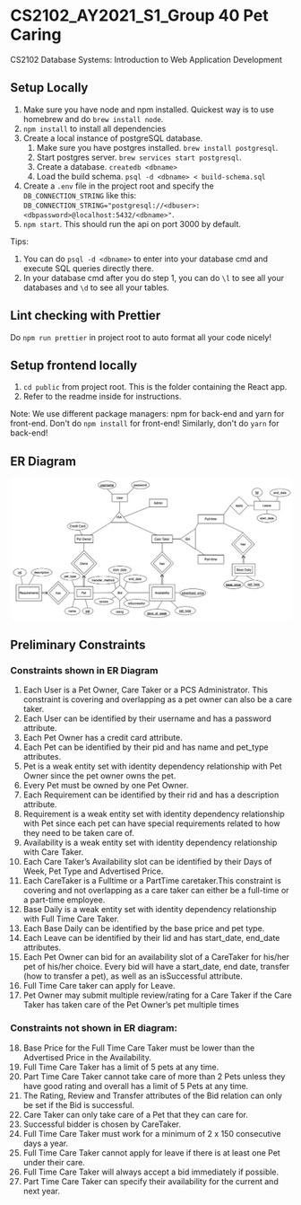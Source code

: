 # CS2102_AY2021_S1_Group 40 Pet Caring

CS2102 Database Systems: Introduction to Web Application Development

## Setup Locally

1. Make sure you have node and npm installed. Quickest way is to use homebrew and do `brew install node`.
2. `npm install` to install all dependencies
3. Create a local instance of postgreSQL database.
   1. Make sure you have postgres installed. `brew install postgresql`.
   2. Start postgres server. `brew services start postgresql`.
   3. Create a database. `createdb <dbname>`
   4. Load the build schema. `psql -d <dbname> < build-schema.sql`
4. Create a `.env` file in the project root and specify the `DB_CONNECTION_STRING` like this: `DB_CONNECTION_STRING="postgresql://<dbuser>:<dbpassword>@localhost:5432/<dbname>"`.
5. `npm start`. This should run the api on port 3000 by default.

Tips:

1. You can do `psql -d <dbname>` to enter into your database cmd and execute SQL queries directly there.
2. In your database cmd after you do step 1, you can do `\l` to see all your databases and `\d` to see all your tables.

## Lint checking with Prettier

Do `npm run prettier` in project root to auto format all your code nicely!

## Setup frontend locally

1. `cd public` from project root. This is the folder containing the React app.
2. Refer to the readme inside for instructions.

Note: We use different package managers: npm for back-end and yarn for front-end.
Don't do `npm install` for front-end! Similarly, don't do `yarn` for back-end!

## ER Diagram

![ER Diagram](ER-Diagram.jpg)

## Preliminary Constraints

### Constraints shown in ER Diagram

1. Each User is a Pet Owner, Care Taker or a PCS Administrator. This constraint is covering and overlapping as a pet owner can also be a care taker.
2. Each User can be identified by their username and has a password attribute.
3. Each Pet Owner has a credit card attribute.
4. Each Pet can be identified by their pid and has name and pet_type attributes.
5. Pet is a weak entity set with identity dependency relationship with Pet Owner since the pet owner owns the pet.
6. Every Pet must be owned by one Pet Owner.
7. Each Requirement can be identified by their rid and has a description attribute.
8. Requirement is a weak entity set with identity dependency relationship with Pet since each pet can have special requirements related to how they need to be taken care of.
9. Availability is a weak entity set with identity dependency relationship with Care Taker.
10. Each Care Taker’s Availability slot can be identified by their Days of Week, Pet Type and Advertised Price.
11. Each CareTaker is a Fulltime or a PartTime caretaker.This constraint is covering and not overlapping as a care taker can either be a full-time or a part-time employee.
12. Base Daily is a weak entity set with identity dependency relationship with Full Time Care Taker.
13. Each Base Daily can be identified by the base price and pet type.
14. Each Leave can be identified by their lid and has start_date, end_date attributes.
15. Each Pet Owner can bid for an availability slot of a CareTaker for his/her pet of his/her choice. Every bid will have a start_date, end date, transfer (how to transfer a pet), as well as an isSuccessful attribute.
16. Full Time Care taker can apply for Leave.
17. Pet Owner may submit multiple review/rating for a Care Taker if the Care Taker has taken care of the Pet Owner’s pet multiple times

### Constraints not shown in ER diagram:

18. Base Price for the Full Time Care Taker must be lower than the Advertised
    Price in the Availability.
19. Full Time Care Taker has a limit of 5 pets at any time.
20. Part Time Care Taker cannot take care of more than 2 Pets unless they have good rating and overall has a limit of 5 Pets at any time.
21. The Rating, Review and Transfer attributes of the Bid relation can only be set if the Bid is successful.
22. Care Taker can only take care of a Pet that they can care for.
23. Successful bidder is chosen by CareTaker.
24. Full Time Care Taker must work for a minimum of 2 x 150 consecutive days a year.
25. Full Time Care Taker cannot apply for leave if there is at least one Pet under their care.
26. Full Time Care Taker will always accept a bid immediately if possible.
27. Part Time Care Taker can specify their availability for the current and next year.
